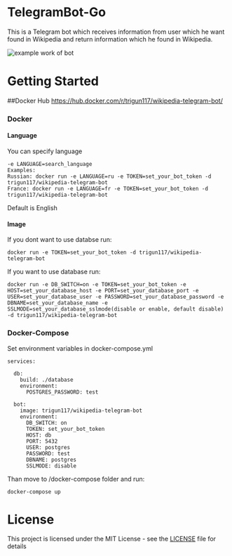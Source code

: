 # TelegramBot-Go

 This is a Telegram bot which receives information from user which he want found in Wikipedia and return information which he found in Wikipedia.

![example work of bot](https://github.com/trigun117/TelegramBot-Go/blob/master/example.jpg)
# Getting Started
##Docker Hub
https://hub.docker.com/r/trigun117/wikipedia-telegram-bot/
### Docker
#### Language
You can specify language
```
-e LANGUAGE=search_language
Examples: 
Russian: docker run -e LANGUAGE=ru -e TOKEN=set_your_bot_token -d trigun117/wikipedia-telegram-bot
France: docker run -e LANGUAGE=fr -e TOKEN=set_your_bot_token -d trigun117/wikipedia-telegram-bot
```
Default is English

#### Image
If you dont want to use databse run:
```
docker run -e TOKEN=set_your_bot_token -d trigun117/wikipedia-telegram-bot
```
If you want to use database run:
```
docker run -e DB_SWITCH=on -e TOKEN=set_your_bot_token -e HOST=set_your_database_host -e PORT=set_your_database_port -e USER=set_your_database_user -e PASSWORD=set_your_database_password -e DBNAME=set_your_database_name -e SSLMODE=set_your_database_sslmode(disable or enable, default disable) -d trigun117/wikipedia-telegram-bot
```
### Docker-Compose
Set environment variables in docker-compose.yml
```
services:

  db:
    build: ./database
    environment:
      POSTGRES_PASSWORD: test

  bot:
    image: trigun117/wikipedia-telegram-bot
    environment:
      DB_SWITCH: on
      TOKEN: set_your_bot_token
      HOST: db
      PORT: 5432
      USER: postgres
      PASSWORD: test
      DBNAME: postgres
      SSLMODE: disable
```
Than move to /docker-compose folder and run:
```
docker-compose up
```

# License

This project is licensed under the MIT License - see the [LICENSE](LICENSE) file for details

